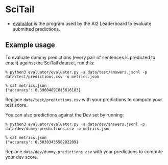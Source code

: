 # SciTail

* [evaluator](evaluator/) is the program used by the AI2 Leaderboard to evaluate submitted predictions.

## Example usage

To evaluate dummy predictions (every pair of sentences is predicted to entail) against the SciTail dataset, run this:

```
% python3 evaluator/evaluator.py -a data/test/answers.jsonl -p data/test/predictions.csv -o metrics.json 

% cat metrics.json
{"accuracy": 0.39604891815616183}
```

Replace `data/test/predictions.csv` with your predictions to compute your test score. 

You can also predictions against the Dev set by running:

```
% python3 evaluator/evaluator.py -a data/dev/answers.jsonl -p data/dev/dummy-predictions.csv -o metrics.json

% cat metrics.json
{"accuracy": 0.5038343558282209}
```

Replace `data/dev/dummy-predictions.csv` with your predictions to compute your dev score. 
